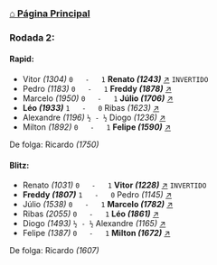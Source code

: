 ### [⌂ Página Principal](https://grupo-de-xadrez.github.io/)

### Rodada 2:

#### Rapid:

* Vitor *(1304)* `0   -   1` **Renato *(1243)*** [↗](https://www.lichess.org/uoeqKY9M) `INVERTIDO`
* Pedro *(1183)* `0   -   1` **Freddy *(1878)*** [↗](https://www.lichess.org/7lTkPhIV) 
* Marcelo *(1950)* `0   -   1` **Júlio *(1706)*** [↗](https://www.lichess.org/t9BXx170) 
* **Léo *(1933)*** `1   -   0` Ribas *(1623)* [↗](https://www.lichess.org/MpK0U206) 
* Alexandre *(1196)* `½ - ½` Diogo *(1236)* [↗](https://www.lichess.org/H9GhqhfH) 
* Milton *(1892)* `0   -   1` **Felipe *(1590)*** [↗](https://www.lichess.org/dVbOLTNR) 

De folga: Ricardo *(1750)*

#### Blitz:

* Renato *(1031)* `0   -   1` **Vitor *(1228)*** [↗](https://www.lichess.org/8D1HswlL) `INVERTIDO`
* **Freddy *(1807)*** `1   -   0` Pedro *(1145)* [↗](https://www.lichess.org/3GCiQUZb) 
* Júlio *(1538)* `0   -   1` **Marcelo *(1782)*** [↗](https://www.lichess.org/bLg3vsmi) 
* Ribas *(2055)* `0   -   1` **Léo *(1861)*** [↗](https://www.lichess.org/2aruQaIu) 
* Diogo *(1493)* `½ - ½` Alexandre *(1165)* [↗](https://www.lichess.org/JLLAkhLx) 
* Felipe *(1387)* `0   -   1` **Milton *(1672)*** [↗](https://www.lichess.org/DJGNYvmh) 

De folga: Ricardo *(1607)*

